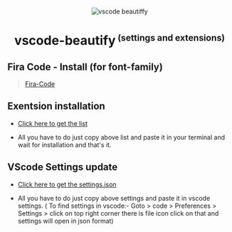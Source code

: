 #

<p align="center">
  <img src="https://user-images.githubusercontent.com/2182637/53611918-54c1ff80-3c24-11e9-9917-66ac3cef513d.png" alt="vscode beautiffy" />
</p>

<h1 align="center">vscode-beautify<small><sup> (settings and extensions)</sup></small></h1>

## Fira Code - Install (for font-family)

> [Fira-Code](https://github.com/tonsky/FiraCode/wiki/Installing)

## Exentsion installation

* [Click here to get the list](https://gist.github.com/rohyadav/a0a774967a7dbe95f3bee09dcb4a3963)

* All you have to do just copy above list and paste it in your terminal and wait for installation and that's it.

## VScode Settings update

* [Click here to get the settings.json](https://gist.github.com/rohyadav/2d0b10c010a8575852e2e5f3a4c2f001)

* All you have to do just copy above settings and paste it in vscode settings. ( To find settings in vscode:- Goto > code > Preferences > Settings > click on top right corner there is file icon click on that and settings will open in json format)